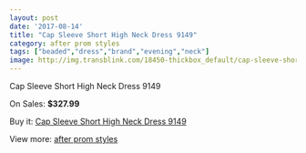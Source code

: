 ```yaml
---
layout: post
date: '2017-08-14'
title: "Cap Sleeve Short High Neck Dress 9149"
category: after prom styles
tags: ["beaded","dress","brand","evening","neck"]
image: http://img.transblink.com/18450-thickbox_default/cap-sleeve-short-high-neck-dress-9149.jpg
---
```

Cap Sleeve Short High Neck Dress 9149

On Sales: **$327.99**
<a href="https://www.transblink.com/en/after-prom-styles/5768-cap-sleeve-short-high-neck-dress-9149.html"><amp-img layout="responsive" width="600" height="600" src="//img.transblink.com/18450-thickbox_default/cap-sleeve-short-high-neck-dress-9149.jpg" alt="Cap Sleeve Short High Neck Dress 9149 0" /></a>
<a href="https://www.transblink.com/en/after-prom-styles/5768-cap-sleeve-short-high-neck-dress-9149.html"><amp-img layout="responsive" width="600" height="600" src="//img.transblink.com/18454-thickbox_default/cap-sleeve-short-high-neck-dress-9149.jpg" alt="Cap Sleeve Short High Neck Dress 9149 1" /></a>
<a href="https://www.transblink.com/en/after-prom-styles/5768-cap-sleeve-short-high-neck-dress-9149.html"><amp-img layout="responsive" width="600" height="600" src="//img.transblink.com/18453-thickbox_default/cap-sleeve-short-high-neck-dress-9149.jpg" alt="Cap Sleeve Short High Neck Dress 9149 2" /></a>
<a href="https://www.transblink.com/en/after-prom-styles/5768-cap-sleeve-short-high-neck-dress-9149.html"><amp-img layout="responsive" width="600" height="600" src="//img.transblink.com/18452-thickbox_default/cap-sleeve-short-high-neck-dress-9149.jpg" alt="Cap Sleeve Short High Neck Dress 9149 3" /></a>
<a href="https://www.transblink.com/en/after-prom-styles/5768-cap-sleeve-short-high-neck-dress-9149.html"><amp-img layout="responsive" width="600" height="600" src="//img.transblink.com/18451-thickbox_default/cap-sleeve-short-high-neck-dress-9149.jpg" alt="Cap Sleeve Short High Neck Dress 9149 4" /></a>

Buy it: [Cap Sleeve Short High Neck Dress 9149](https://www.transblink.com/en/after-prom-styles/5768-cap-sleeve-short-high-neck-dress-9149.html "Cap Sleeve Short High Neck Dress 9149")

View more: [after prom styles](https://www.transblink.com/en/55-after-prom-styles "after prom styles")